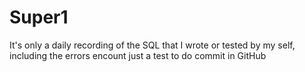 # Super1
It's only a daily recording of the SQL that I wrote or tested by my self, including the errors encount
just a test to do commit in GitHub
